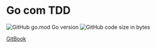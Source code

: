 # Go com TDD

![GitHub go.mod Go version](https://img.shields.io/github/go-mod/go-version/Brunoquindeler/go-com-testes)
![GitHub code size in bytes](https://img.shields.io/github/languages/code-size/Brunoquindeler/go-com-testes)

[GitBook](https://larien.gitbook.io/aprenda-go-com-testes/)
